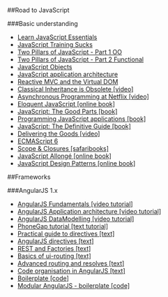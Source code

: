 ##Road to JavaScript

###Basic understanding
- [Learn JavaScript Essentials](https://medium.com/javascript-scene/learn-javascript-b631a4af11f2)
- [JavaScript Training Sucks](https://medium.com/javascript-scene/javascript-training-sucks-284b53666245)
- [Two Pillars of JavaScript - Part 1 OO](https://medium.com/javascript-scene/the-two-pillars-of-javascript-ee6f3281e7f3)
- [Two Pillars of JavaScript - Part 2 Functional](https://medium.com/javascript-scene/the-two-pillars-of-javascript-pt-2-functional-programming-a63aa53a41a4)
- [JavaScript Objects](http://davidwalsh.name/javascript-objects)
- [JavaScript application architecture](https://medium.com/@addyosmani/javascript-application-architecture-on-the-road-to-2015-d8125811101b)
- [Reactive MVC and the Virtual DOM](http://futurice.com/blog/reactive-mvc-and-the-virtual-dom)
- [Classical Inheritance is Obsolete [video]](https://vimeo.com/69255635)
- [Asynchronous Programming at Netflix [video]](https://www.youtube.com/watch?v=gawmdhCNy-A)
- [Eloquent JavaScript [online book]](http://eloquentjavascript.net/)
- [JavaScript: The Good Parts [book]](http://www.amazon.com/gp/product/0596517742/ref=as_li_tl?ie=UTF8&camp=1789&creative=390957&creativeASIN=0596517742&linkCode=as2&tag=ericleads-20&linkId=2DWOTC3SBWNMRXDK)
- [Programming JavaScript applications [book]](https://ericelliottjs.com/product/programming-javascript-applications-paper-ebook-bundle/)
- [JavaScript: The Definitive Guide [book]](http://www.amazon.com/gp/product/0596805527/ref=as_li_tl?ie=UTF8&camp=1789&creative=390957&creativeASIN=0596805527&linkCode=as2&tag=ericleads-20&linkId=HUKGG4O7ZORE6LTQ)
- [Delivering the Goods [video]](https://www.youtube.com/watch?v=R8W_6xWphtw)
- [ECMAScript 6](https://leanpub.com/understandinges6/read)
- [Scope & Closures [safaribooks]](https://www.safaribooksonline.com/library/view/scope-and-closures/9781449335571/)
- [JavaScript Allongé [online book]](https://leanpub.com/javascript-allonge/read)
- [JavaScript Design Patterns [online book]](http://addyosmani.com/resources/essentialjsdesignpatterns/book/)

##Frameworks

###AngularJS 1.x
- [AngularJS Fundamentals [video tutorial]](https://egghead.io/series/angularjs-app-from-scratch-getting-started)
- [AngularJS Application architecture [video tutorial]](https://egghead.io/series/angularjs-application-architecture)
- [AngularJS DataModelling [video tutorial]](https://egghead.io/series/angularjs-data-modeling)
- [PhoneGap tutorial [text tutorial]](https://docs.angularjs.org/tutorial)
- [Practical guide to directives [text]](http://www.sitepoint.com/practical-guide-angularjs-directives/)
- [AngularJS directives [text]](http://www.ng-newsletter.com/posts/directives.html)
- [REST and Factories [text]](http://weblogs.asp.net/dwahlin/using-an-angularjs-factory-to-interact-with-a-restful-service)
- [Basics of ui-routing [text]](http://joelhooks.com/blog/2013/07/22/the-basics-of-using-ui-router-with-angularjs/)
- [Advanced routing and resolves [text]](https://medium.com/opinionated-angularjs/advanced-routing-and-resolves-a2fcbf874a1c)
- [Code organisation in AngularJS [text]](https://medium.com/opinionated-angularjs/scalable-code-organization-in-angularjs-9f01b594bf06)
- [Boilerplate [code]](http://joshdmiller.github.io/ng-boilerplate/#/home)
- [Modular AngularJS - boilerplate [code]](https://github.com/colintoh/modular-angular)